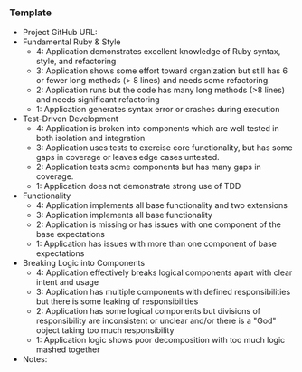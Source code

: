 ### Template

* Project GitHub URL:
* Fundamental Ruby & Style
  * 4: Application demonstrates excellent knowledge of Ruby syntax, style, and refactoring
  * 3: Application shows some effort toward organization but still has 6 or fewer long methods (> 8 lines) and needs some refactoring.
  * 2: Application runs but the code has many long methods (>8 lines) and needs significant refactoring
  * 1: Application generates syntax error or crashes during execution
* Test-Driven Development
  * 4: Application is broken into components which are well tested in both isolation and integration
  * 3: Application uses tests to exercise core functionality, but has some gaps in coverage or leaves edge cases untested.
  * 2: Application tests some components but has many gaps in coverage.
  * 1: Application does not demonstrate strong use of TDD
* Functionality
  * 4: Application implements all base functionality and two extensions
  * 3: Application implements all base functionality
  * 2: Application is missing or has issues with one component of the base expectations
  * 1: Application has issues with more than one component of base expectations
* Breaking Logic into Components
  * 4: Application effectively breaks logical components apart with clear intent and usage
  * 3: Application has multiple components with defined responsibilities but there is some leaking of responsibilities
  * 2: Application has some logical components but divisions of responsibility are inconsistent or unclear and/or there is a "God" object taking too much responsibility
  * 1: Application logic shows poor decomposition with too much logic mashed together
* Notes:
